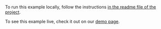 To run this example locally, follow the instructions [in the readme file of the project](https://github.com/acidb/mobiscroll-demos-angular?tab=readme-ov-file#mobiscroll-angular-demos). 

To see this example live, check it out on our [demo page](https://demo.mobiscroll.com/angular/scheduler/colors-invalids-css-class#).